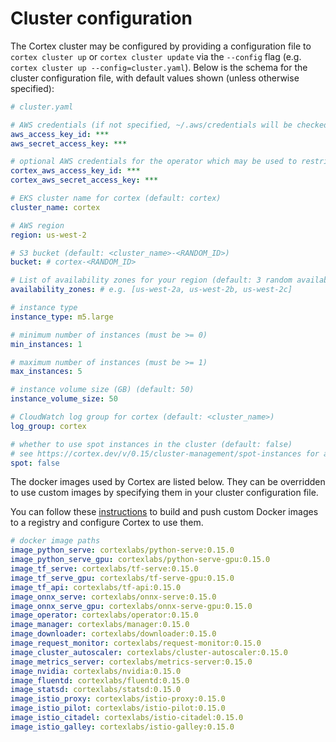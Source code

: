 # Cluster configuration

The Cortex cluster may be configured by providing a configuration file to `cortex cluster up` or `cortex cluster update` via the `--config` flag (e.g. `cortex cluster up --config=cluster.yaml`). Below is the schema for the cluster configuration file, with default values shown (unless otherwise specified):

<!-- CORTEX_VERSION_MINOR -->
```yaml
# cluster.yaml

# AWS credentials (if not specified, ~/.aws/credentials will be checked) (can be overridden by $AWS_ACCESS_KEY_ID and $AWS_SECRET_ACCESS_KEY)
aws_access_key_id: ***
aws_secret_access_key: ***

# optional AWS credentials for the operator which may be used to restrict its AWS access (defaults to the AWS credentials set above)
cortex_aws_access_key_id: ***
cortex_aws_secret_access_key: ***

# EKS cluster name for cortex (default: cortex)
cluster_name: cortex

# AWS region
region: us-west-2

# S3 bucket (default: <cluster_name>-<RANDOM_ID>)
bucket: # cortex-<RANDOM_ID>

# List of availability zones for your region (default: 3 random availability zones from the specified region)
availability_zones: # e.g. [us-west-2a, us-west-2b, us-west-2c]

# instance type
instance_type: m5.large

# minimum number of instances (must be >= 0)
min_instances: 1

# maximum number of instances (must be >= 1)
max_instances: 5

# instance volume size (GB) (default: 50)
instance_volume_size: 50

# CloudWatch log group for cortex (default: <cluster_name>)
log_group: cortex

# whether to use spot instances in the cluster (default: false)
# see https://cortex.dev/v/0.15/cluster-management/spot-instances for additional details on spot configuration
spot: false
```

The docker images used by Cortex are listed below. They can be overridden to use custom images by specifying them in your cluster configuration file.

You can follow these [instructions](../deployments/system-packages.md) to build and push custom Docker images to a registry and configure Cortex to use them.

<!-- CORTEX_VERSION_BRANCH_STABLE -->
```yaml
# docker image paths
image_python_serve: cortexlabs/python-serve:0.15.0
image_python_serve_gpu: cortexlabs/python-serve-gpu:0.15.0
image_tf_serve: cortexlabs/tf-serve:0.15.0
image_tf_serve_gpu: cortexlabs/tf-serve-gpu:0.15.0
image_tf_api: cortexlabs/tf-api:0.15.0
image_onnx_serve: cortexlabs/onnx-serve:0.15.0
image_onnx_serve_gpu: cortexlabs/onnx-serve-gpu:0.15.0
image_operator: cortexlabs/operator:0.15.0
image_manager: cortexlabs/manager:0.15.0
image_downloader: cortexlabs/downloader:0.15.0
image_request_monitor: cortexlabs/request-monitor:0.15.0
image_cluster_autoscaler: cortexlabs/cluster-autoscaler:0.15.0
image_metrics_server: cortexlabs/metrics-server:0.15.0
image_nvidia: cortexlabs/nvidia:0.15.0
image_fluentd: cortexlabs/fluentd:0.15.0
image_statsd: cortexlabs/statsd:0.15.0
image_istio_proxy: cortexlabs/istio-proxy:0.15.0
image_istio_pilot: cortexlabs/istio-pilot:0.15.0
image_istio_citadel: cortexlabs/istio-citadel:0.15.0
image_istio_galley: cortexlabs/istio-galley:0.15.0
```
